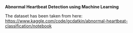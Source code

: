 **Abnormal Heartbeat Detection using Machine Learning**

The dataset has been taken from here:
https://www.kaggle.com/code/gcdatkin/abnormal-heartbeat-classification/notebook
